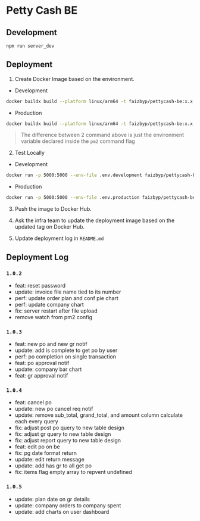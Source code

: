 # Petty Cash BE

## Development

```bash
npm run server_dev
```

## Deployment

1. Create Docker Image based on the environment.

- Development

```bash
docker buildx build --platform linux/arm64 -t faizbyp/pettycash-be:x.x.x -f Dockerfile.dev --load .
```

- Production

```bash
docker buildx build --platform linux/arm64 -t faizbyp/pettycash-be:x.x.x -f Dockerfile.prod --load .
```

> The difference between 2 command above is just the environment variable declared inside the `pm2` command flag

2. Test Locally

- Development

```bash
docker run -p 5000:5000 --env-file .env.development faizbyp/pettycash-be:x.x.x
```

- Production

```bash
docker run -p 5000:5000 --env-file .env.production faizbyp/pettycash-be:x.x.x
```

3. Push the image to Docker Hub.

4. Ask the infra team to update the deployment image based on the updated tag on Docker Hub.

5. Update deployment log in `README.md`

## Deployment Log

### `1.0.2`

- feat: reset password
- update: invoice file name tied to its number
- perf: update order plan and conf pie chart
- perf: update company chart
- fix: server restart after file upload
- remove watch from pm2 config

### `1.0.3`

- feat: new po and new gr notif
- update: add is complete to get po by user
- perf: po completion on single transaction
- feat: po approval notif
- update: company bar chart
- feat: gr approval notif

### `1.0.4`

- feat: cancel po
- update: new po cancel req notif
- update: remove sub_total, grand_total, and amount column
  calculate each every query
- fix: adjust post po query to new table design
- fix: adjust gr query to new table design
- fix: adjust report query to new table design
- feat: edit po on be
- fix: pg date format return
- update: edit return message
- update: add has gr to all get po
- fix: items flag empty array to repvent undefined

### `1.0.5`

- update: plan date on gr details
- update: company orders to company spent
- update: add charts on user dashboard
